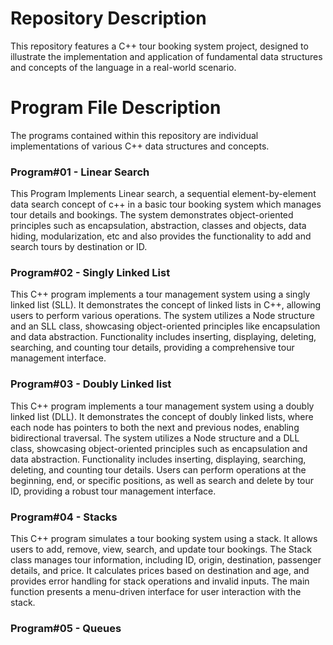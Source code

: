 # Repository Description
This repository features a C++ tour booking system project, designed to illustrate the implementation and application of fundamental data structures and concepts of the language in a real-world scenario.
# Program File Description
The programs contained within this repository are individual implementations of various C++ data structures and concepts.
### Program#01 - Linear Search
This Program Implements Linear search, a sequential element-by-element data search concept of c++ in a basic tour booking system which manages tour details and bookings. The system demonstrates object-oriented principles such as encapsulation, abstraction, classes and objects, data hiding, modularization, etc and also provides the functionality to add and search tours by destination or ID.
### Program#02 - Singly Linked List
This C++ program implements a tour management system using a singly linked list (SLL). It demonstrates the concept of linked lists in C++, allowing users to perform various operations. The system utilizes a Node structure and an SLL class, showcasing object-oriented principles like encapsulation and data abstraction. Functionality includes inserting, displaying, deleting, searching, and counting tour details, providing a comprehensive tour management interface.
### Program#03 - Doubly Linked list
This C++ program implements a tour management system using a doubly linked list (DLL). It demonstrates the concept of doubly linked lists, where each node has pointers to both the next and previous nodes, enabling bidirectional traversal. The system utilizes a Node structure and a DLL class, showcasing object-oriented principles such as encapsulation and data abstraction. Functionality includes inserting, displaying, searching, deleting, and counting tour details. Users can perform operations at the beginning, end, or specific positions, as well as search and delete by tour ID, providing a robust tour management interface.
### Program#04 - Stacks
This C++ program simulates a tour booking system using a stack. It allows users to add, remove, view, search, and update tour bookings. The Stack class manages tour information, including ID, origin, destination, passenger details, and price. It calculates prices based on destination and age, and provides error handling for stack operations and invalid inputs. The main function presents a menu-driven interface for user interaction with the stack.
### Program#05 - Queues
